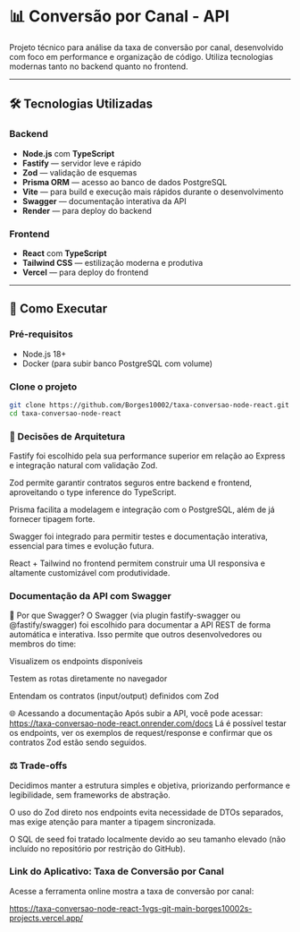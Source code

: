 # 📊 Conversão por Canal - API

Projeto técnico para análise da taxa de conversão por canal, desenvolvido com foco em performance e organização de código. Utiliza tecnologias modernas tanto no backend quanto no frontend.

---

## 🛠️ Tecnologias Utilizadas

### Backend

- **Node.js** com **TypeScript**
- **Fastify** — servidor leve e rápido
- **Zod** — validação de esquemas
- **Prisma ORM** — acesso ao banco de dados PostgreSQL
- **Vite** — para build e execução mais rápidos durante o desenvolvimento
- **Swagger** — documentação interativa da API
- **Render** — para deploy do backend

### Frontend

- **React** com **TypeScript**
- **Tailwind CSS** — estilização moderna e produtiva
- **Vercel** — para deploy do frontend

---

## 🚀 Como Executar

### Pré-requisitos

- Node.js 18+
- Docker (para subir banco PostgreSQL com volume)

### Clone o projeto

```bash
git clone https://github.com/Borges10002/taxa-conversao-node-react.git
cd taxa-conversao-node-react
```

### 🧠 Decisões de Arquitetura

Fastify foi escolhido pela sua performance superior em relação ao Express e integração natural com validação Zod.

Zod permite garantir contratos seguros entre backend e frontend, aproveitando o type inference do TypeScript.

Prisma facilita a modelagem e integração com o PostgreSQL, além de já fornecer tipagem forte.

Swagger foi integrado para permitir testes e documentação interativa, essencial para times e evolução futura.

React + Tailwind no frontend permitem construir uma UI responsiva e altamente customizável com produtividade.

### Documentação da API com Swagger

🔎 Por que Swagger?
O Swagger (via plugin fastify-swagger ou @fastify/swagger) foi escolhido para documentar a API REST de forma automática e interativa. Isso permite que outros desenvolvedores ou membros do time:

Visualizem os endpoints disponíveis

Testem as rotas diretamente no navegador

Entendam os contratos (input/output) definidos com Zod

🌐 Acessando a documentação
Após subir a API, você pode acessar:
https://taxa-conversao-node-react.onrender.com/docs
Lá é possível testar os endpoints, ver os exemplos de request/response e confirmar que os contratos Zod estão sendo seguidos.

### ⚖️ Trade-offs

Decidimos manter a estrutura simples e objetiva, priorizando performance e legibilidade, sem frameworks de abstração.

O uso do Zod direto nos endpoints evita necessidade de DTOs separados, mas exige atenção para manter a tipagem sincronizada.

O SQL de seed foi tratado localmente devido ao seu tamanho elevado (não incluído no repositório por restrição do GitHub).

### Link do Aplicativo: Taxa de Conversão por Canal

Acesse a ferramenta online mostra a taxa de conversão por canal:

https://taxa-conversao-node-react-1vgs-git-main-borges10002s-projects.vercel.app/
